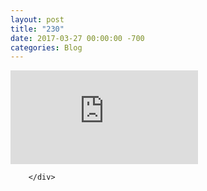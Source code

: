 ```yaml
---
layout: post
title: "230"
date: 2017-03-27 00:00:00 -700
categories: Blog
---
```


<div class="blog-content">
				<div class="wsite-youtube" style="margin-bottom:10px;margin-top:10px;"><div class="wsite-youtube-wrapper wsite-youtube-size-auto wsite-youtube-align-center"> <div class="wsite-youtube-container">  <iframe src="https://www.youtube.com/embed/JXE4s4dODUA?wmode=opaque" frameborder="0" allowfullscreen=""></iframe> </div> </div></div>

		</div>
        